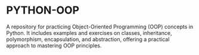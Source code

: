# PYTHON-OOP
 A repository for practicing Object-Oriented Programming (OOP) concepts in Python. It includes examples and exercises on classes, inheritance, polymorphism, encapsulation, and abstraction, offering a practical approach to mastering OOP principles.
